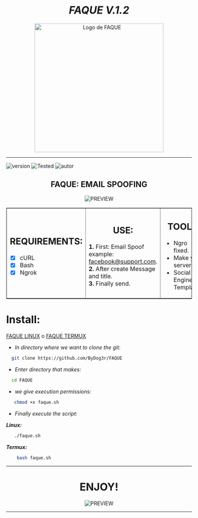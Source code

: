 <h1 align="center"> <i> FAQUE V.1.2 </i> </h1>
<p align="center">
  <img width="350px" height="350px" src="https://i.postimg.cc/6pPQ4MfP/Black-and-White-Natural-Makeup-Logo.png" alt="Logo de FAQUE">
</p>
<hr>

![version]
![Tested][tested]
![autor]

<h2 align="center"> FAQUE: EMAIL SPOOFING </h3>

<p align="center">
  <img src="https://user-images.githubusercontent.com/66902449/92422044-c42d7f00-f138-11ea-9c4c-c4e4bc7ce49c.png" alt="PREVIEW">
</p>

<table border="1" align="center"><tr><td>
<h2 align="center"> REQUIREMENTS: </h2>

* [x] cURL
* [x] Bash
* [x] Ngrok
</td><td><h2 align="center"> USE: </h2>

<b>1.</b> First: Email Spoof example: <facebook@support.com>.<br>
<b>2.</b> After create Message and title.<br>
<b>3.</b> Finally send.

</td><td>
<h2 align="center"> TOOLS: </h2>

* Ngro fixed.
* Make your server.
* Social Enginer Templates.
</td></tr></table>

# Install:

[FAQUE LINUX][faque] o [FAQUE TERMUX][faque]
<br>


* _In directory where we want to clone the git:_

```sh
  git clone https://github.com/ByDog3r/FAQUE
```

* _Enter directory that makes:_
```sh
  cd FAQUE
```
* _we give execution permissions:_
```sh
   chmod +x faque.sh
```

* _Finally execute the script:_

<b>_Linux:_</b>
```sh
   ./faque.sh
```

<b>_Termux:_</b>
```sh
    bash faque.sh
```
<hr>

<h1 align="center"> ENJOY! </h1>


<p align="center">
  <img src="https://user-images.githubusercontent.com/66902449/90967466-eb2f5400-e49c-11ea-8665-e7ad18f0455a.jpg" alt="PREVIEW">
</p>

---

<!-- MarkDown Links & Images -->
[faque]: https://github.com/ByDog3r/FAQUE/blob/master/faque.sh
[autor]: https://img.shields.io/badge/Author%3A-%40ByDog3r-blueviolet "Autor."
[twitter]: https://twitter.com/ByDog3r "twitter"
[version]: https://img.shields.io/badge/Versi%C3%B3n%3A-BETA%3A%20V.1.0.2-orange "Repositorio"
[tested]: https://img.shields.io/badge/Probado%3A-Termux%20%7C%20Kali%20Linux%20%7C%20Parrot-informational "Testeado en: "